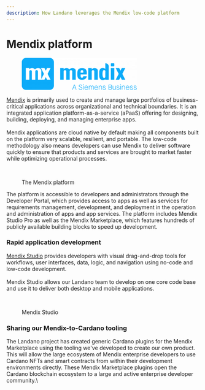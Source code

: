```yaml
---
description: How Landano leverages the Mendix low-code platform
---
```


# Mendix platform

<figure><img src="../.gitbook/assets/mendix-1-300x84.png" alt=""><figcaption></figcaption></figure>

[Mendix](https://mendix.com) is primarily used to create and manage large portfolios of business-critical applications across organizational and technical boundaries. It is an integrated application platform-as-a-service (aPaaS) offering for designing, building, deploying, and managing enterprise apps. \
\
Mendix applications are cloud native by default making all components built on the platform very scalable, resilient, and portable. The low-code methodology also means developers can use Mendix to deliver software quickly to ensure that products and services are brought to market faster while optimizing operational processes.

<figure><img src="../.gitbook/assets/screenshot-2024-04-23-at-5.26.23 pm.png" alt=""><figcaption><p>The Mendix platform</p></figcaption></figure>

The platform is accessible to developers and administrators through the Developer Portal, which provides access to apps as well as services for requirements management, development, and deployment in the operation and administration of apps and app services. The platform includes Mendix Studio Pro as well as the Mendix Marketplace, which features hundreds of publicly available building blocks to speed up development.

### Rapid application development

[Mendix Studio](https://docs.mendix.com/howto/) provides developers with visual drag-and-drop tools for workflows, user interfaces, data, logic, and navigation using no-code and low-code development.\
\
Mendix Studio allows our Landano team to develop on one core code base and use it to deliver both desktop and mobile applications.

<figure><img src="../.gitbook/assets/screenshot-2024-04-23-at-5.35.53 pm.png" alt=""><figcaption><p>Mendix Studio</p></figcaption></figure>

### Sharing our Mendix-to-Cardano tooling

The Landano project has created generic Cardano plugins for the Mendix Marketplace using the tooling we've developed to create our own product. This will allow the large ecosystem of Mendix enterprise developers to use Cardano NFTs and smart contracts from within their development environments directly. These Mendix Marketplace plugins open the Cardano blockchain ecosystem to a large and active enterprise developer community.\
